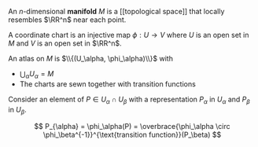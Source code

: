 An $n$-dimensional **manifold** $M$ is a [[topological space]] that locally resembles $\RR^n$ near each point.

A coordinate chart is an injective map $\phi: U \to V$ where $U$ is an open set in $M$ and $V$ is an open set in $\RR^n$.

An atlas on $M$ is $\\{(U_\alpha, \phi_\alpha)\\}$ with

* $\bigcup_{\alpha} U_\alpha = M$
* The charts are sewn together with transition functions

Consider an element of $P \in U_\alpha \cap U_\beta$ with a representation $P_\alpha$ in $U_\alpha$ and $P_\beta$ in $U_\beta$.

$$
P_{\alpha} = \phi_\alpha(P) = \overbrace{\phi_\alpha \circ \phi_\beta^{-1}}^{\text{transition function}}(P_\beta)
$$